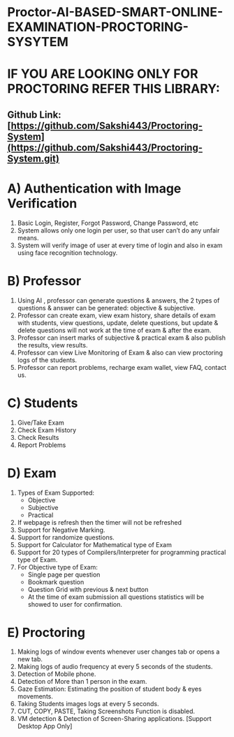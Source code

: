 # Proctor-AI-BASED-SMART-ONLINE-EXAMINATION-PROCTORING-SYSYTEM

# IF YOU ARE LOOKING ONLY FOR PROCTORING REFER THIS LIBRARY:
## Github Link: [https://github.com/Sakshi443/Proctoring-System](https://github.com/Sakshi443/Proctoring-System.git)

# A) Authentication with Image Verification
1) Basic Login, Register, Forgot Password, Change Password, etc
2) System allows only one login per user, so that user can’t do any unfair means.
3) System will verify image of user at every time of login and also in exam using face recognition technology.


# B) Professor 
1) Using AI , professor can generate questions & answers, the 2 types of questions & answer can be generated: objective & subjective.
2) Professor can create exam, view exam history, share details of exam with students, view questions, update, delete questions, but update & delete questions will not work at the time of exam & after the exam.
3) Professor can insert marks of subjective & practical exam & also publish the results, view results.
4) Professor can view Live Monitoring of Exam & also can view proctoring logs of the students.
5) Professor can report problems, recharge exam wallet, view FAQ, contact us.

# C) Students
1) Give/Take Exam
2) Check Exam History
3) Check Results
4) Report Problems

# D) Exam 
1) Types of Exam Supported:
    - Objective
    - Subjective
    - Practical 
2) If webpage is refresh then the timer will not be refreshed
3) Support for Negative Marking.
4) Support for randomize questions.
5) Support for Calculator for Mathematical type of Exam
6) Support for 20 types of Compilers/Interpreter for  programming practical type of Exam.
7) For Objective type of Exam:
     - Single page per question
     - Bookmark question 
      - Question Grid with previous & next button
      - At the time of exam submission all questions statistics will be showed to user for confirmation. 


# E) Proctoring 
1) Making logs of window events whenever user changes tab or opens a new tab.
2) Making logs of audio frequency at every 5 seconds of the students.
3) Detection of Mobile phone.
4) Detection of  More than 1 person in the exam.
5) Gaze Estimation: Estimating the position of student body & eyes movements.
6) Taking Students images logs at every 5 seconds.
7) CUT, COPY, PASTE, Taking Screenshots Function is disabled.
8) VM detection & Detection of Screen-Sharing applications. [Support Desktop App Only]

